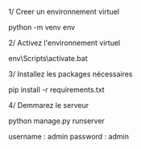 1/ Creer un environnement virtuel 

python -m venv env

2/ Activez l'environnement virtuel 

env\Scripts\activate.bat


3/  Installez les packages nécessaires 

pip  install -r requirements.txt

4/ Demmarez le serveur

python manage.py runserver


username : admin
password : admin

